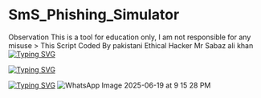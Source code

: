 # SmS_Phishing_Simulator
Observation This is a tool for education only, I am not responsible for any misuse > This Script Coded By pakistani Ethical Hacker Mr Sabaz ali khan
<a href="https://git.io/typing-svg"><img src="https://readme-typing-svg.demolab.com?font=Fira+Code&pause=1000&color=9EB817&background=151515EE&width=620&lines=sms+phishing+simulator+tools;coded+by+pakistani+Ethical+hacker+mr+sabaz+ali+khan;date+20%2F06%2F2025" alt="Typing SVG" /></a>

<a href="https://git.io/typing-svg"><img src="https://readme-typing-svg.demolab.com?font=Fira+Code&weight=800&size=40&pause=1000&color=9EB817&background=151515EE&repeat=false&width=1500&height=400&lines=Ethical+Use;This+is+for+educational+purposes+only;Unauthorized+phishing+is+illegal+and+unethical;The+code+avoids+file+I%2FO+and+network+calls;(beyond+Flask's+web+server)+to+ensure+compatibility;with+environments+like+Pyodide%2C+though+it%E2%80%99s+designed+for+local+execution." alt="Typing SVG" /></a>

<a href="https://git.io/typing-svg"><img src="https://readme-typing-svg.demolab.com?font=Fira+Code&weight=800&size=40&pause=1000&color=1FF625&background=151515EE&repeat=false&width=500&height=100&lines=MR+SABAZ+ALI+KHAN" alt="Typing SVG" /></a>
![WhatsApp Image 2025-06-19 at 9 15 28 PM](https://github.com/user-attachments/assets/4f92bf44-c5f6-44bd-a4d2-a55a6e22fa53)
